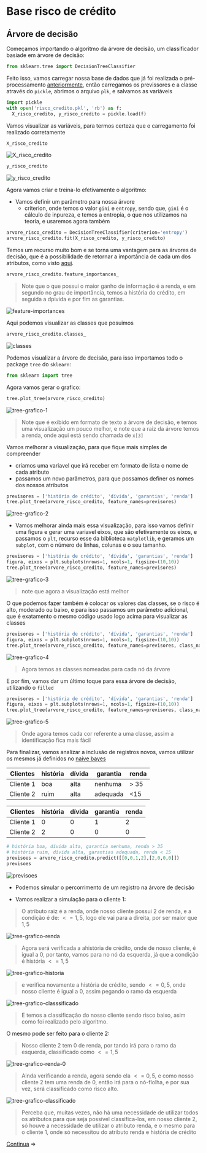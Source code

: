 # Base risco de crédito

## Árvore de decisão

Começamos importando o algoritmo da árvore de decisão, um classificador basiade em árvore de decisão:

```python
from sklearn.tree import DecisionTreeClassifier
```

Feito isso, vamos carregar nossa base de dados que já foi realizada o pré-processamento [anteriormente](https://github.com/Mruuk/Machine_Learning/blob/master/machineLearning/algoritmos/Classifica%C3%A7%C3%A3o/Documentacao/2%20-%20censo-data/7%20-%20Salvar%20as%20bases%20de%20dados.md), então carregamos os previssores e a classe através do `pickle`, abrimos o arquivo `plk`, e salvamos as variáveis

```python
import pickle
with open('risco_credito.pkl', 'rb') as f:
  X_risco_credito, y_risco_credito = pickle.load(f)
```

Vamos visualizar as variáveis, para termos certeza que o carregamento foi realizado corretamente

```python
X_risco_credito
```

![X_risco_credito](img/tree-x.png)

```python
y_risco_credito
```

![y_risco_credito](img/tree-y.png)

Agora vamos criar e treina-lo efetivamente o algoritmo:

- Vamos definir um parâmetro para nossa árvore
  - criterion, onde temos o valor `gini` e `entropy`, sendo que, `gini` é o cálculo de inpureza, e temos a entropia, o que nos utilizamos na teoria, e usaremos agora também

```python
arvore_risco_credito = DecisionTreeClassifier(criterion='entropy')
arvore_risco_credito.fit(X_risco_credito, y_risco_credito)
```

Temos um recurso muito bom e se torna uma vantagem para as árvores de decisão, que é a possibilidade de retornar a importância de cada um dos atributos, como visto [aqui](2.1%20-%20Aprendizagem%20II.md).

```python
arvore_risco_credito.feature_importances_
```

> Note que o que possui o maior ganho de informação é a renda, e em segundo no grau de importância, temos a história do crédito, em seguida a dpivida e por fim as garantias.

![feature-importances](img/tree-feature_importances.png)

Aqui podemos visualizar as classes que posuimos

```python
arvore_risco_credito.classes_
```

![classes](img/tree-classes.png)

Podemos visualizar a árvore de decisão, para isso importamos todo o package `tree` do `sklearn`:

```python
from sklearn import tree
```

Agora vamos gerar o grafico:

```python
tree.plot_tree(arvore_risco_credito)
```

![tree-grafico-1]()

> Note que é exibido em formato de texto a árvore de decisão, e temos uma visualização um pouco melhor, e note que a raiz da árvore temos a renda, onde aqui está sendo chamada de `x[3]`

Vamos melhorar a visualização, para que fique mais simples de compreender

- criamos uma variavel que irá receber em formato de lista o nome de cada atributo
- passamos um novo parâmetros, para que possamos definer os nomes dos nossos atributos

```python
previsores = ['história de crédito', 'dívida', 'garantias', 'renda']
tree.plot_tree(arvore_risco_credito, feature_names=previsores)
```

![tree-grafico-2]()

- Vamos melhorar ainda mais essa visualização, para isso vamos definir uma figura e gerar uma variavel eixos, que são efetivamente os eixos, e passamos o `plt`, recurso esse da biblioteca `matplotlib`, e geramos um `subplot`, com o número de linhas, colunas e o seu tamanho.

```python
previsores = ['história de crédito', 'dívida', 'garantias', 'renda']
figura, eixos = plt.subplots(nrows=1, ncols=1, figsize=(10,10))
tree.plot_tree(arvore_risco_credito, feature_names=previsores)
```

![tree-grafico-3]()

> note que agora a visualização está melhor

O que podemos fazer também é colocar os valores das classes, se o risco é alto, moderado ou baixo, e para isso passamos um parâmetro adicional, que é exatamento o mesmo código usado logo acima para visualizar as classes

```python
previsores = ['história de crédito', 'dívida', 'garantias', 'renda']
figura, eixos = plt.subplots(nrows=1, ncols=1, figsize=(10,10))
tree.plot_tree(arvore_risco_credito, feature_names=previsores, class_names = arvore_risco_credito.classes_)
```

![tree-grafico-4]()

> Agora temos as classes nomeadas para cada nó da árvore

E por fim, vamos dar um último toque para essa árvore de decisão, utilizando o `filled`

```python
previsores = ['história de crédito', 'dívida', 'garantias', 'renda']
figura, eixos = plt.subplots(nrows=1, ncols=1, figsize=(10,10))
tree.plot_tree(arvore_risco_credito, feature_names=previsores, class_names = arvore_risco_credito.classes_, filled=True);
```

![tree-grafico-5](img/tree-grafico.png)

> Onde agora temos cada cor referente a uma classe, assim a identificação fica mais fácil

Para finalizar, vamos analizar a inclusão de registros novos, vamos utilizar os mesmos já definidos no [naive bayes](https://github.com/Mruuk/Machine_Learning/blob/master/machineLearning/algoritmos/Classifica%C3%A7%C3%A3o/Documentacao/3%20-%20Apredizagem%20bayesiana/6%20-%20base%20risco%20de%20cr%C3%A9dito.md)

Clientes | história | dívida | garantia | renda
---------|---------|---------|---------|---------
Cliente 1 |  boa |  alta | nenhuma |  > 35
Cliente 2 |  ruim | alta | adequada | <15

Clientes | história | dívida | garantia | renda
---------|---------|---------|---------|---------
Cliente 1 |  0 |  0 | 1 |  2
Cliente 2 |  2 |  0 | 0 |  0

```python
# história boa, dívida alta, garantia nenhuma, renda > 35
# história ruim, dívida alta, garantias adequada, renda < 15
previsoes = arvore_risco_credito.predict([[0,0,1,2],[2,0,0,0]])
previsoes
```

![previsoes](img/tree-previsoes.png)

- Podemos simular o percorrimento de um registro na árvore de decisão

- Vamos realizar a simulação para o cliente 1:

> O atributo raiz é a renda, onde nosso cliente possui 2 de renda, e a condição é de: $<=1,5$, logo ele vai para a direita, por ser maior que $1,5$

![tree-grafico-renda](img/tree-grafico-renda-2.png)

> Agora será verificada a ahistória de crédito, onde de nosso cliente, é igual a 0, por tanto, vamos para no nó da esquerda, já que a condição é história $<=1,5$

![tree-grafico-historia](img/tree-grafico-historia-0.png)

> e verifica novamente a história de crédito, sendo $<=0,5$, onde nosso cliente é igual a 0, assim pegando o ramo da esquerda

![tree-grafico-classsificado](img/tree-grafico-classe-baixo.png)

> E temos a classificação do nosso cliente sendo risco baixo, asim como foi realizado pelo algoritmo.

O mesmo pode ser feito para o cliente 2:

> Nosso cliente 2 tem 0 de renda, por tando irá para o ramo da esquerda, classificado como $<=1,5$

![tree-grafico-renda-0](img/tree-grafico-renda-0.png)

> Ainda verificando a renda, agora sendo ela $<=0,5$, e como nosso cliente 2 tem uma renda de 0, então irá para o nó-flolha, e por sua vez, será classificado como risco alto.

![tree-grafico-classificado](img/tree-grafico-classificado.png)

> Perceba que, muitas vezes, não há uma necessidade de utilizar todos os atributos para que seja possível classifica-los, em nosso cliente 2, só houve a necessidade de utilizar o atributo renda, e o mesmo para o cliente 1, onde só necessitou do atributo renda e história de crédito

[Continua](4.1%20-%20Base%20cr%C3%A9dito.md) $\Rightarrow$
